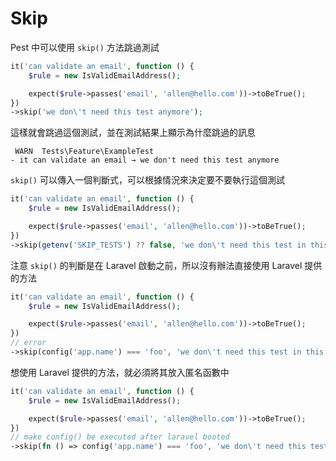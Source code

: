 # Skip

Pest 中可以使用 `skip()` 方法跳過測試

```php
it('can validate an email', function () {
    $rule = new IsValidEmailAddress();

    expect($rule->passes('email', 'allen@hello.com'))->toBeTrue();
})
->skip('we don\'t need this test anymore');
```

這樣就會跳過這個測試，並在測試結果上顯示為什麼跳過的訊息

```text
 WARN  Tests\Feature\ExampleTest
- it can validate an email → we don't need this test anymore
```

`skip()` 可以傳入一個判斷式，可以根據情況來決定要不要執行這個測試

```php
it('can validate an email', function () {
    $rule = new IsValidEmailAddress();

    expect($rule->passes('email', 'allen@hello.com'))->toBeTrue();
})
->skip(getenv('SKIP_TESTS') ?? false, 'we don\'t need this test in this condition');
```

注意 `skip()` 的判斷是在 Laravel 啟動之前，所以沒有辦法直接使用 Laravel 提供的方法

```php
it('can validate an email', function () {
    $rule = new IsValidEmailAddress();

    expect($rule->passes('email', 'allen@hello.com'))->toBeTrue();
})
// error
->skip(config('app.name') === 'foo', 'we don\'t need this test in this condition');
```

想使用 Laravel 提供的方法，就必須將其放入匿名函數中

```php
it('can validate an email', function () {
    $rule = new IsValidEmailAddress();

    expect($rule->passes('email', 'allen@hello.com'))->toBeTrue();
})
// make config() be executed after laravel booted
->skip(fn () => config('app.name') === 'foo', 'we don\'t need this test in this condition');
```
